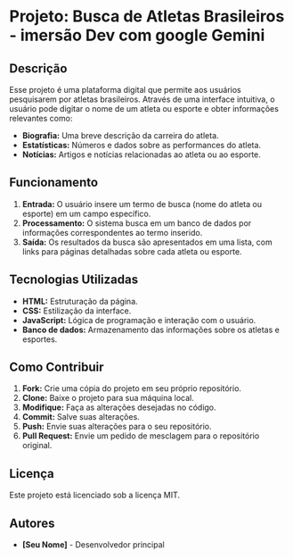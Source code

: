 # Projeto: Busca de Atletas Brasileiros - imersão Dev com google Gemini

## Descrição
Esse projeto é uma plataforma digital que permite aos usuários pesquisarem por atletas brasileiros. Através de uma interface intuitiva, o usuário pode digitar o nome de um atleta ou esporte e obter informações relevantes como:

* **Biografia:** Uma breve descrição da carreira do atleta.
* **Estatísticas:** Números e dados sobre as performances do atleta.
* **Notícias:** Artigos e notícias relacionadas ao atleta ou ao esporte.

## Funcionamento
1. **Entrada:** O usuário insere um termo de busca (nome do atleta ou esporte) em um campo específico.
2. **Processamento:** O sistema busca em um banco de dados por informações correspondentes ao termo inserido.
3. **Saída:** Os resultados da busca são apresentados em uma lista, com links para páginas detalhadas sobre cada atleta ou esporte.

## Tecnologias Utilizadas
* **HTML:** Estruturação da página.
* **CSS:** Estilização da interface.
* **JavaScript:** Lógica de programação e interação com o usuário.
* **Banco de dados:** Armazenamento das informações sobre os atletas e esportes.

## Como Contribuir
1. **Fork:** Crie uma cópia do projeto em seu próprio repositório.
2. **Clone:** Baixe o projeto para sua máquina local.
3. **Modifique:** Faça as alterações desejadas no código.
4. **Commit:** Salve suas alterações.
5. **Push:** Envie suas alterações para o seu repositório.
6. **Pull Request:** Envie um pedido de mesclagem para o repositório original.

## Licença
Este projeto está licenciado sob a licença MIT.

## Autores
* **[Seu Nome]** - Desenvolvedor principal
